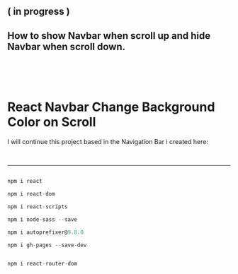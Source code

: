 ## ( in progress )

## How to show Navbar when scroll up and hide Navbar when scroll down.

<br>

<!-- [<img src="./src/img/preview.gif">](https://nadiamariduena.github.io/react-responsive1/) -->

<br>
<br>

# React Navbar Change Background Color on Scroll

<p> I will continue this project based in the Navigation Bar i created here:</p>

<!-- [<img src="./src/img/uglywebsite.gif">](https://nadiamariduena.github.io/react-responsive1/) -->

<br>

<hr>

```javascript

npm i react

npm i react-dom

npm i react-scripts

npm i node-sass --save

npm i autoprefixer@9.8.0

npm i gh-pages --save-dev


npm i react-router-dom
```
